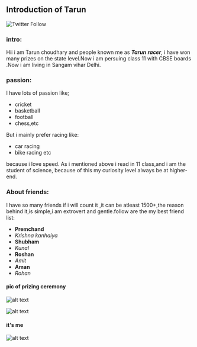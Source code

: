 ## Introduction of Tarun
![Twitter Follow](https://img.shields.io/twitter/follow/tarun?label=follower&style=social)


### intro:

Hii i am Tarun choudhary  and people known me as **_Tarun_** **_racer_**,
i have won many prizes on the state level.Now i am persuing class 11 with CBSE boards
.Now i am living in Sangam vihar Delhi.


### passion:
I have lots of passion like; 
* cricket 
* basketball 
* football
* chess,etc

But i mainly prefer racing like:
* car racing
* bike racing etc
 
because i love speed.
As i mentioned above i read in 11 class,and i am the student of science, because of this my curiosity level always be at higher-end.

<!-- ### My pic with my friends:

<!-- [comment]: ![alt text](https://tarun-choudhary.github.io/intro/IMG_20191211_175429.jpg ) -->


### About friends:
I have so many friends if i will count it ,it can be atleast 1500+,the reason behind it,is simple,i am
extrovert and gentle.follow are the my best friend list:
* **Premchand**
* _Krishna kanhaiya_
* **Shubham**
* _Kunal_
* **Roshan**
* _Amit_
* **Aman**
* _Rohan_

#### pic of prizing ceremony

<!-- ![alt text](https://tarun-choudhary.github.io/intro/IMG-20190928-WA0014.jpg ) -->
![alt text](https://tarun-choudhary.github.io/intro/tarun.jpg )



![alt text](https://tarun-choudhary.github.io/intro/tarun1.jpg )


#### it's me
![alt text](https://tarun-choudhary.github.io/intro/tarun2.jpg )

<!-- #### picture of few but best friends
![alt text](https://tarun-choudhary.github.io/intro/IMG-20190928-WA0020.jpg )

![alt text](https://tarun-choudhary.github.io/intro/IMG-20190928-WA0021.jpg )

![alt text](https://tarun-choudhary.github.io/intro/IMG-20190928-WA0022.jpg )



##### you can see the raushan's yogashan 😂😂😂😂
![alt raushan yoga ](https://tarun-choudhary.github.io/intro/IMG-20190928-WA0025.jpg "raushan yogashan")-->
